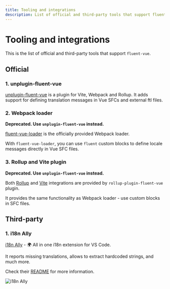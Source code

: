 ```yaml
---
title: Tooling and integrations
description: List of official and third-party tools that support fluent-vue
---
```


# Tooling and integrations

This is the list of official and third-party tools that support `fluent-vue`.

## Official

### 1. unplugin-fluent-vue

[unplugin-fluent-vue](/integrations/unplugin) is a plugin for Vite, Webpack and Rollup. It adds support for defining translation messages in Vue SFCs and external ftl files.

### 2. Webpack loader

**Deprecated. Use `unplugin-fluent-vue` instead.**

[fluent-vue-loader](/integrations/webpack) is the officially provided Webpack loader.

With `fluent-vue-loader`, you can use `fluent` custom blocks to define locale messages directly in Vue SFC files.

### 3. Rollup and Vite plugin

**Deprecated. Use `unplugin-fluent-vue` instead.**

Both [Rollup](/integrations/rollup) and [Vite](/integrations/vite) integrations are provided by `rollup-plugin-fluent-vue` plugin.

It provides the same functionality as Webpack loader - use custom blocks in SFC files.

## Third-party

### 1. i18n Ally

[i18n Ally](https://marketplace.visualstudio.com/items?itemName=lokalise.i18n-ally) - :earth_africa: All in one i18n extension for VS Code.

It reports missing translations, allows to extract hardcoded strings, and much more.

Check their [README](https://github.com/lokalise/i18n-ally) for more information.

![i18n Ally](../public/assets/i18n-ally.png)
